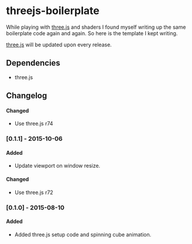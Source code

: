 # threejs-boilerplate

While playing with [three.js](https://github.com/mrdoob/three.js) and shaders I found myself writing up the
same boilerplate code again and again. So here is the template I kept writing.

[three.js](https://github.com/mrdoob/three.js) will be updated upon
every release.

## Dependencies

- three.js

## Changelog

#### Changed
- Use three.js r74

### [0.1.1] - 2015-10-06
#### Added
- Update viewport on window resize.

#### Changed
- Use three.js r72

### [0.1.0] - 2015-08-10
#### Added
- Added three.js setup code and spinning cube animation.
